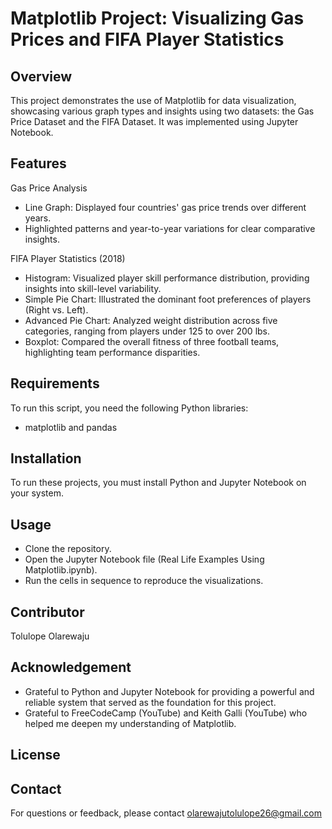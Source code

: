 # Matplotlib Project: Visualizing Gas Prices and FIFA Player Statistics

## Overview
This project demonstrates the use of Matplotlib for data visualization, showcasing various graph types and insights using two datasets: the Gas Price Dataset and the FIFA Dataset. It was implemented using Jupyter Notebook.

## Features
Gas Price Analysis
 + Line Graph: Displayed four countries' gas price trends over different years.
 + Highlighted patterns and year-to-year variations for clear comparative insights.

FIFA Player Statistics (2018)
 + Histogram: Visualized player skill performance distribution, providing insights into skill-level variability.
 + Simple Pie Chart: Illustrated the dominant foot preferences of players (Right vs. Left).
 + Advanced Pie Chart: Analyzed weight distribution across five categories, ranging from players under 125 to over 200 lbs.
 + Boxplot: Compared the overall fitness of three football teams, highlighting team performance disparities.

## Requirements
To run this script, you need the following Python libraries:
+ matplotlib and pandas
  
## Installation
To run these projects, you must install Python and Jupyter Notebook on your system.

## Usage
 + Clone the repository.
 + Open the Jupyter Notebook file (Real Life Examples Using Matplotlib.ipynb).
 + Run the cells in sequence to reproduce the visualizations.

## Contributor
Tolulope Olarewaju

## Acknowledgement 
+ Grateful to Python and Jupyter Notebook for providing a powerful and reliable system that served as the foundation for this project.
+ Grateful to FreeCodeCamp (YouTube) and Keith Galli (YouTube) who helped me deepen my understanding of Matplotlib.

## License 

## Contact
For questions or feedback, please contact olarewajutolulope26@gmail.com
